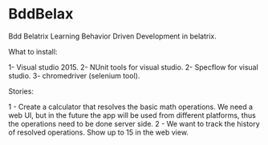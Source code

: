 # BddBelax
Bdd Belatrix
Learning Behavior Driven Development in belatrix.


What to install:

1- Visual studio 2015.
2- NUnit tools for visual studio.
2- Specflow for visual studio.
3- chromedriver (selenium tool).

Stories:

1 - Create a calculator that resolves the basic math operations. We need a web UI, but in the future the app will be used from different platforms, thus the operations need to be done server side.
2 - We want to track the history of resolved operations. Show up to 15 in the web view.
